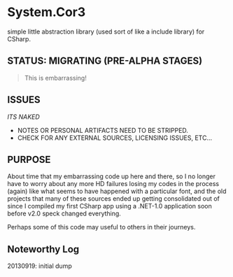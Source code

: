 # System.Cor3

simple little abstraction library (used sort of like a include library)
for CSharp.

## STATUS: MIGRATING (PRE-ALPHA STAGES)

> This is embarrassing!

## ISSUES

*ITS NAKED*

* NOTES OR PERSONAL ARTIFACTS NEED TO BE STRIPPED.
* CHECK FOR ANY EXTERNAL SOURCES, LICENSING ISSUES, ETC…

## PURPOSE

About time that my embarrassing code up here and there, so I no longer have
to worry about any more HD failures losing my codes in the process (again)
like what seems to have happened with a particular font, and the old
projects that many of these sources ended up getting consolidated out of
since I compiled my first CSharp app using a .NET-1.0 application soon before
v2.0 speck changed everything.

Perhaps some of this code may useful to others in their journeys.


## Noteworthy Log

20130919: initial dump
